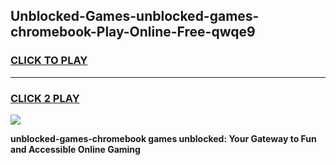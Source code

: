 
## Unblocked-Games-unblocked-games-chromebook-Play-Online-Free-qwqe9
<h3>
<a href="https://premium76.site?title=unblocked-games-chromebook&ref=26A">CLICK TO PLAY</a></h3>
<hr>

<h3>
<a href="https://premium76.site?title=unblocked-games-chromebook&ref=26A">CLICK 2 PLAY</a>
  
</h3>

<a href="https://premium76.site?title=unblocked-games-chromebook&ref=26A"><img src="https://clearcache.store/games.png"></a>


**unblocked-games-chromebook games unblocked: Your Gateway to Fun and Accessible Online Gaming**
